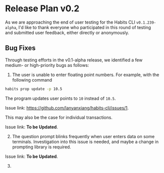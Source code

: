 # Release Plan v0.2

As we are approaching the end of user testing for the Habits CLI `v0.1.239-alpha`, I'd like to thank everyone who participated in this round of testing and submitted user feedback, either directly or anonymously.

## Bug Fixes

Through testing efforts in the v0.1-alpha release, we identified a few medium- or high-priority bugs as follows:

1. The user is unable to enter floating point numbers. For example, with the following command
```bash
habits prop update -p 10.5
```

The program updates user points to `10` instead of `10.5`.

Issue link: https://github.com/lanyanxiang/habits-cli/issues/1.

This may also be the case for individual transactions.

Issue link: **To be Updated**.

2. The question prompt blinks frequently when user enters data on some terminals. Investigation into this issue is needed, and maybe a change in prompting library is required.

Issue link: **To be Updated**.

3. 
